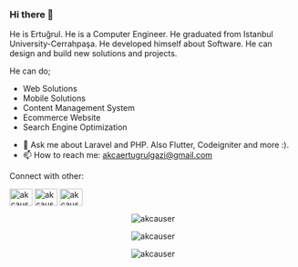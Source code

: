 ### Hi there 👋

He is Ertuğrul. He is a Computer Engineer. He graduated from Istanbul University-Cerrahpaşa. He developed himself about Software. He can design and build new solutions and projects. 

He can do;

* Web Solutions
* Mobile Solutions 
* Content Management System
* Ecommerce Website
* Search Engine Optimization

- 💬 Ask me about Laravel and PHP. Also Flutter, Codeigniter and more :).
- 📫 How to reach me: akcaertugrulgazi@gmail.com

Connect with other: 

<a href="https://twitter.com/akcauser" target="blank"><img align="center" src="https://raw.githubusercontent.com/rahuldkjain/github-profile-readme-generator/master/src/images/icons/Social/twitter.svg" alt="akcauser" height="30" width="40" /></a>
<a href="https://linkedin.com/in/akcauser" target="blank"><img align="center" src="https://raw.githubusercontent.com/rahuldkjain/github-profile-readme-generator/master/src/images/icons/Social/linked-in-alt.svg" alt="akcauser" height="30" width="40" /></a>
<a href="https://superpeer.com/akcauser" target="blank"><img align="center" src="https://res.cloudinary.com/crunchbase-production/image/upload/c_lpad,f_auto,q_auto:eco,dpr_1/uvh0dpthfhk62lqiprtb" alt="akcauser" height="30" width="40" /></a>

<p align="center">
    <img alt="akcauser" src="https://github-readme-stats.vercel.app/api?username=akcauser&show_icons=true&theme=radical">
</p>

<p align="center">
    <img alt="akcauser" src="https://github-profile-trophy.vercel.app/?username=akcauser&theme=monokai&row=2&column=3">
</p>

<p align="center">
    <img alt="akcauser" src="https://github-readme-stats.vercel.app/api/top-langs?username=akcauser&show_icons=true&locale=en&layout=compact">
</p>

<!--
**akcauser/akcauser** is a ✨ _special_ ✨ repository because its `README.md` (this file) appears on your GitHub profile.

Here are some ideas to get you started:

- 🔭 I’m currently working on ...
- 🌱 I’m currently learning ...
- 👯 I’m looking to collaborate on ...
- 🤔 I’m looking for help with ...
- 😄 Pronouns: ...
- ⚡ Fun fact: ...


Completed Courses: 

* Web Programming with Codeigniter
* Laravel Documentation
* Mobile Programming with Flutter
* Network Programming
* JAVA Applications
* Android Programming with JAVA
* IOS Programming with Swift 3
* Robotic Programming with Android.

-->

